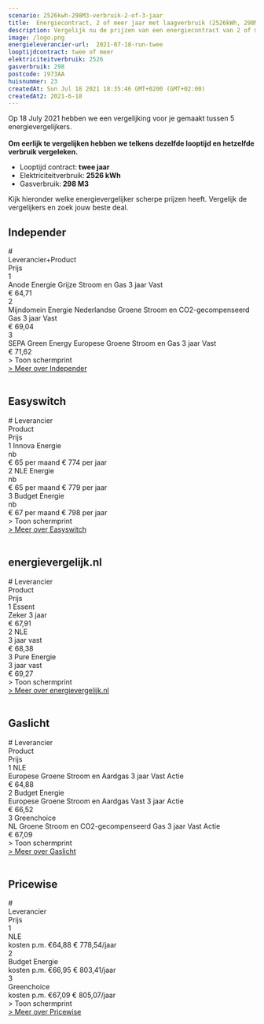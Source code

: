 ```yaml
---
scenario: 2526kwh-298M3-verbruik-2-of-3-jaar  
title:  Energiecontract, 2 of meer jaar met laagverbruik (2526kWh, 298M3)  
description: Vergelijk nu de prijzen van een energiecontract van 2 of meer jaar - laagverbruik  
image: /logo.png  
energieleverancier-url:  2021-07-18-run-twee  
looptijdcontract: twee of meer   
elektriciteitverbruik: 2526  
gasverbruik: 298  
postcode: 1973AA  
huisnummer: 23  
createdAt: Sun Jul 18 2021 18:35:46 GMT+0200 (GMT+02:00)  
createdAt2: 2021-6-18  
---
```

<div class="p-2 mt-10 text-lg bg-white rounded">Op 18 July 2021 hebben we een vergelijking voor je gemaakt tussen 5 energievergelijkers.<br><br><strong>Om eerlijk te vergelijken hebben we telkens dezelfde looptijd en hetzelfde verbruik vergeleken.</strong><ul>
<li>Looptijd contract:<strong> twee jaar</strong></li>
<li>Elektriciteitverbruik:<strong> 2526 kWh</strong></li>
<li>Gasverbruik:<strong> 298 M3</strong></li>
</ul>
Kijk hieronder welke energievergelijker scherpe prijzen heeft. Vergelijk de vergelijkers en zoek jouw beste deal.
</div>

## Independer

<div class="p-2 rounded-md tarievenblok bg-gray-50">
<div class="table w-full rounded-xl">
<div class="table-row-group text-xs tracking-tight sm:text-sm md:text-base">
<div class="table-row text-purple-100 bg-purple-900 hover:opacity-95">
<div class="table-cell p-1 uppercase">#</div>
<div class="table-cell p-1 uppercase">Leverancier+Product</div>
<div class="table-cell w-3/12 p-1 uppercase">Prijs</div>
</div>
<div class="table-row result-one hover:bg-gray-100">
<div class="table-cell p-1 border-b border-gray-200">1</div>
<div class="table-cell p-1 pr-4 border-b border-gray-200">Anode Energie Grijze Stroom en Gas 3 jaar Vast</div>
<div class="table-cell p-1 border-b border-gray-200">€ 64,71</div>
</div>
<div class="table-row result-two hover:bg-gray-100">
<div class="table-cell p-1 border-b border-gray-200">2</div>
<div class="table-cell p-1 pr-4 border-b border-gray-200">Mijndomein Energie Nederlandse Groene Stroom en CO2-gecompenseerd Gas 3 jaar Vast</div>
<div class="table-cell p-1 border-b border-gray-200">€ 69,04</div>
</div>
<div class="table-row result-three hover:bg-gray-100">
<div class="table-cell p-1 border-b border-gray-200">3</div>
<div class="table-cell p-1 pr-4 border-b border-gray-200">SEPA Green Energy Europese Groene Stroom en Gas 3 jaar Vast</div>
<div class="table-cell p-1 border-b border-gray-200">€ 71,62</div>
</div>
</div>
</div>
<div x-data="{show:false}" class="mt-2 print:hidden">
<a x-on:click.prevent="show=!show" x-text="show ? ' > Verberg schermprint' : ' > Toon schermprint'" class="pl-2 text-sm text-gray-400 cursor-pointer rounded-xl focus:outline-none">
<div>   > Toon schermprint </div>
</a>
<div x-show="show" class="tarievenimg" style="display: none;">
<div class="mt-4 bg-gray-100 rounded-xl">
<div class="w-full p-2 text-sm text-center text-gray-400"> om te zien of tarieven correct verwerkt zijn.....</div>

![Vergelijk Independer](/img/el/independer-2526kwh-298M3-verbruik-2-of-3-jaar-week28.png "Vergelijk Independer")

</div></div></div>
<div class="pl-2 text-sm text-gray-400 print:hidden">
<a href="/gids/independer" title="Independer">> Meer over Independer</a>
</div>
</div>
<br/>

## Easyswitch

<div class="p-2 rounded-md tarievenblok bg-gray-50">
<div class="table w-full rounded-xl">
<div class="table-row-group text-xs tracking-tight sm:text-sm md:text-base">
<div class="table-row text-purple-100 bg-purple-900 hover:opacity-95">
<div class="table-cell p-1 uppercase"># Leverancier</div>
<div class="table-cell p-1 uppercase">Product</div>
<div class="table-cell w-32 p-1 uppercase md:w-32 xl:w-60">Prijs</div>
</div>
<div class="table-row result-one hover:bg-gray-100">
<div class="table-cell p-1 border-b border-gray-200">1 Innova Energie</div>
<div class="table-cell p-1 border-b border-gray-200">nb</div>
<div class="table-cell p-1 pr-3 border-b border-gray-200 md:pr-2">€ 65 per maand € 774 per jaar</div>
</div>
<div class="table-row result-two hover:bg-gray-100">
<div class="table-cell p-1 border-b border-gray-200">2 NLE Energie</div>
<div class="table-cell p-1 border-b border-gray-200">nb</div>
<div class="table-cell p-1 pr-3 border-b border-gray-200 md:pr-2">€ 65 per maand € 779 per jaar</div>
</div>
<div class="table-row result-three hover:bg-gray-100">
<div class="table-cell p-1 border-b border-gray-200">3 Budget Energie</div>
<div class="table-cell p-1 border-b border-gray-200">nb</div>
<div class="table-cell p-1 pr-10 border-b border-gray-200 sm:pr-5 md:pr-2">€ 67 per maand € 798 per jaar</div>
</div>
</div>
</div>
<div x-data="{show:false}" class="mt-2 print:hidden">
<a x-on:click.prevent="show=!show" x-text="show ? ' > Verberg schermprint' : ' > Toon schermprint'" class="pl-2 text-sm text-gray-400 cursor-pointer rounded-xl focus:outline-none">
<div>   > Toon schermprint </div>
</a>
<div x-show="show" class="tarievenimg" style="display: none;">
<div class="mt-4 bg-gray-100 rounded-xl">
<div class="w-full p-2 text-sm text-center text-gray-400"> om te zien of tarieven correct verwerkt zijn.....</div>

![Vergelijk Easyswitch](/img/el/easyswitch-2526kwh-298M3-verbruik-2-of-3-jaar-week28.png "Vergelijk Easyswitch")

</div></div></div>
<div class="pl-2 text-sm text-gray-400 print:hidden">
<a href="/gids/easyswitch" title="Easyswitch">> Meer over Easyswitch</a>
</div>
</div>
<br/>

## energievergelijk.nl

<div class="p-2 rounded-md tarievenblok bg-gray-50">
<div class="table w-full rounded-xl">
<div class="table-row-group text-xs tracking-tight sm:text-sm md:text-base">
<div class="table-row text-purple-100 bg-purple-900 hover:opacity-95">
<div class="table-cell p-1 uppercase"># Leverancier</div>
<div class="table-cell p-1 uppercase">Product</div>
<div class="table-cell w-3/12 p-1 uppercase">Prijs</div>
</div>
<div class="table-row result-one hover:bg-gray-100 ">
<div class="table-cell p-1 border-b border-gray-200">1 Essent</div>
<div class="table-cell p-1 border-b border-gray-200">Zeker 3 jaar</div>
<div class="table-cell p-1 border-b border-gray-200">€ 67,91</div>
</div>
<div class="table-row result-two hover:bg-gray-100">
<div class="table-cell p-1 border-b border-gray-200 ">2 NLE</div>
<div class="table-cell p-1 border-b border-gray-200">3 jaar vast</div>
<div class="table-cell p-1 border-b border-gray-200">€ 68,38</div>
</div>
<div class="table-row result-three hover:bg-gray-100">
<div class="table-cell p-1 border-b border-gray-200 ">3 Pure Energie</div>
<div class="table-cell p-1 border-b border-gray-200">3 jaar vast</div>
<div class="table-cell p-1 border-b border-gray-200">€ 69,27</div>
</div>
</div>
</div>
<div x-data="{show:false}" class="mt-2 print:hidden">
<a x-on:click.prevent="show=!show" x-text="show ? ' > Verberg schermprint' : ' > Toon schermprint'" class="pl-2 text-sm text-gray-400 cursor-pointer rounded-xl focus:outline-none">
<div>   > Toon schermprint </div>
</a>
<div x-show="show" class="tarievenimg" style="display: none;">
<div class="mt-4 bg-gray-100 rounded-xl">
<div class="w-full p-2 text-sm text-center text-gray-400"> om te zien of tarieven correct verwerkt zijn.....</div>

![Vergelijk energietarieven energievergelijk.nl](/img/el/energievergelijk-2526kwh-298M3-verbruik-2-of-3-jaar-week28.png "Vergelijk energietarieven energievergelijk.nl")

</div></div></div>
<div class="pl-2 text-sm text-gray-400 print:hidden">
<a href="/gids/energievergelijk" title="energievergelijk">> Meer over energievergelijk.nl</a>
</div>
</div>
<br/>

## Gaslicht

<div class="p-2 rounded-md tarievenblok bg-gray-50">
<div class="table w-full rounded-xl">
<div class="table-row-group text-xs tracking-tight sm:text-sm md:text-base">
<div class="table-row text-purple-100 bg-purple-900 hover:opacity-95">
<div class="table-cell w-4/12 p-1 uppercase sm:w-3/12"># Leverancier</div>
<div class="table-cell p-1 uppercase">Product</div>
<div class="table-cell w-4/12 p-1 uppercase">Prijs</div>
</div>
<div class="table-row result-one hover:bg-gray-100 ">
<div class="table-cell p-1 border-b border-gray-200">1 NLE</div>
<div class="table-cell p-1 pr-4 border-b border-gray-200">Europese Groene Stroom en Aardgas 3 jaar Vast Actie</div>
<div class="table-cell p-1 border-b border-gray-200">€ 64,88</div>
</div>
<div class="table-row result-two hover:bg-gray-100">
<div class="table-cell p-1 border-b border-gray-200 ">2 Budget Energie</div>
<div class="table-cell p-1 pr-4 border-b border-gray-200">Europese Groene Stroom en Aardgas Vast 3 jaar Actie</div>
<div class="table-cell p-1 border-b border-gray-200">€ 66,52</div>
</div>
<div class="table-row result-three hover:bg-gray-100">
<div class="table-cell p-1 border-b border-gray-200 ">3 Greenchoice</div>
<div class="table-cell p-1 pr-4 border-b border-gray-200">NL Groene Stroom en CO2-gecompenseerd Gas 3 jaar Vast Actie</div>
<div class="table-cell p-1 border-b border-gray-200">€ 67,09</div>
</div>
</div>
</div>
<div x-data="{show:false}" class="mt-2 print:hidden">
<a x-on:click.prevent="show=!show" x-text="show ? ' > Verberg schermprint' : ' > Toon schermprint'" class="pl-2 text-sm text-gray-400 cursor-pointer rounded-xl focus:outline-none">
<div>   > Toon schermprint </div>
</a>
<div x-show="show" class="tarievenimg" style="display: none;">
<div class="mt-4 bg-gray-100 rounded-xl">
<div class="w-full p-2 text-sm text-center text-gray-400"> om te zien of tarieven correct verwerkt zijn.....</div>
  
![Vergelijk gaslicht](/img/el/gaslicht-2526kwh-298M3-verbruik-2-of-3-jaar-week28.png "Vergelijk energietarieven gaslicht")

</div></div></div>
<div class="pl-2 text-sm text-gray-400 print:hidden">
<a href="/gids/gaslicht" title="Gaslicht">> Meer over Gaslicht</a>
</div>
</div>
<br/>

## Pricewise

<div class="p-2 rounded-md tarievenblok bg-gray-50">
<div class="table w-full rounded-xl">
<div class="table-row-group text-xs tracking-tight sm:text-sm md:text-base">
<div class="table-row text-purple-100 bg-purple-900 hover:opacity-95">
<div class="table-cell p-1 uppercase">#</div>
<div class="table-cell p-1 uppercase">Leverancier</div>
<div class="table-cell w-6/12 p-1 uppercase xl:w-5/12 md:w-6/12 lg:w-7/12">Prijs</div>
</div>
<div class="table-row result-one hover:bg-gray-100">
<div class="table-cell p-1 border-b border-gray-200">1</div>
<div class="table-cell p-1 border-b border-gray-200">NLE</div>
<div class="table-cell p-1 border-b border-gray-200">kosten p.m. €64,88 € 778,54/jaar</div>
</div>
<div class="table-row result-two hover:bg-gray-100">
<div class="table-cell p-1 border-b border-gray-200">2</div>
<div class="table-cell p-1 border-b border-gray-200">Budget Energie</div>
<div class="table-cell p-1 border-b border-gray-200">kosten p.m. €66,95 € 803,41/jaar</div>
</div>
<div class="table-row result-three hover:bg-gray-100">
<div class="table-cell p-1 border-b border-gray-200">3</div>
<div class="table-cell p-1 border-b border-gray-200">Greenchoice</div>
<div class="table-cell p-1 border-b border-gray-200">kosten p.m. €67,09 € 805,07/jaar</div>
</div>
</div>
</div>
<div x-data="{show:false}" class="mt-2 print:hidden">
<a x-on:click.prevent="show=!show" x-text="show ? ' > Verberg schermprint' : ' > Toon schermprint'" class="pl-2 text-sm text-gray-400 cursor-pointer rounded-xl focus:outline-none">
<div>   > Toon schermprint </div>
</a>
<div x-show="show" class="tarievenimg" style="display: none;">
<div class="mt-4 bg-gray-100 rounded-xl">
<div class="w-full p-2 text-sm text-center text-gray-400"> om te zien of tarieven correct verwerkt zijn.....</div>

![Vergelijk Pricewise](/img/el/pricewise-2526kwh-298M3-verbruik-2-of-3-jaar-week28.png "Vergelijk Pricewise")

</div></div></div>
<div class="pl-2 text-sm text-gray-400 print:hidden">
<a href="/gids/pricewise" title="Pricewise">> Meer over Pricewise</a>
</div>
</div>
<br/>

